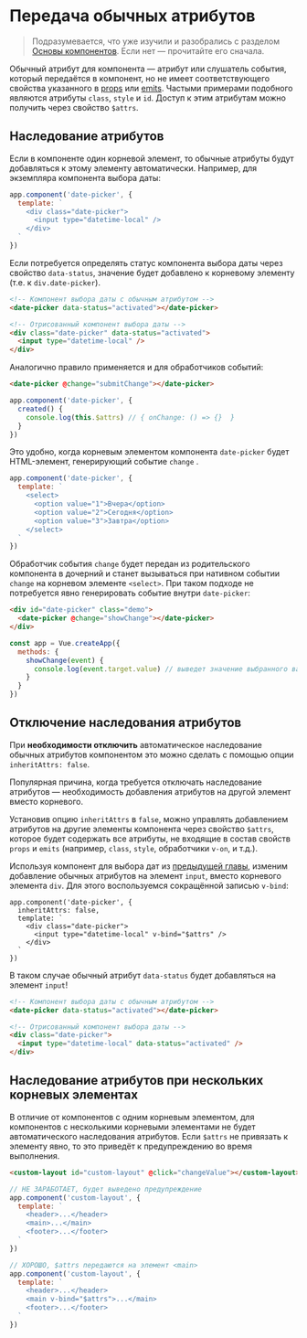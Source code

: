 # Передача обычных атрибутов

> Подразумевается, что уже изучили и разобрались с разделом [Основы компонентов](component-basics.md). Если нет — прочитайте его сначала.

Обычный атрибут для компонента — атрибут или слушатель события, который передаётся в компонент, но не имеет соответствующего свойства указанного в [props](component-props.md) или [emits](component-custom-events.md#defining-custom-events). Частыми примерами подобного являются атрибуты `class`, `style` и `id`. Доступ к этим атрибутам можно получить через свойство `$attrs`.

## Наследование атрибутов

Если в компоненте один корневой элемент, то обычные атрибуты будут добавляться к этому элементу автоматически. Например, для экземпляра компонента выбора даты:

```js
app.component('date-picker', {
  template: `
    <div class="date-picker">
      <input type="datetime-local" />
    </div>
  `
})
```

Если потребуется определять статус компонента выбора даты через свойство `data-status`, значение будет добавлено к корневому элементу (т.е. к `div.date-picker`).

```html
<!-- Компонент выбора даты с обычным атрибутом -->
<date-picker data-status="activated"></date-picker>

<!-- Отрисованный компонент выбора даты -->
<div class="date-picker" data-status="activated">
  <input type="datetime-local" />
</div>
```

Аналогично правило применяется и для обработчиков событий:

```html
<date-picker @change="submitChange"></date-picker>
```

```js
app.component('date-picker', {
  created() {
    console.log(this.$attrs) // { onChange: () => {}  }
  }
})
```

Это удобно, когда корневым элементом компонента `date-picker` будет HTML-элемент, генерирующий событие `change` .

```js
app.component('date-picker', {
  template: `
    <select>
      <option value="1">Вчера</option>
      <option value="2">Сегодня</option>
      <option value="3">Завтра</option>
    </select>
  `
})
```

Обработчик события `change` будет передан из родительского компонента в дочерний и станет вызываться при нативном событии `change` на корневом элементе `<select>`. При таком подходе не потребуется явно генерировать событие внутри `date-picker`:

```html
<div id="date-picker" class="demo">
  <date-picker @change="showChange"></date-picker>
</div>
```

```js
const app = Vue.createApp({
  methods: {
    showChange(event) {
      console.log(event.target.value) // выведет значение выбранного варианта
    }
  }
})
```

## Отключение наследования атрибутов

При **необходимости отключить** автоматическое наследование обычных атрибутов компонентом это можно сделать с помощью опции `inheritAttrs: false`.

Популярная причина, когда требуется отключать наследование атрибутов — необходимость добавления атрибутов на другой элемент вместо корневого.

Установив опцию `inheritAttrs` в `false`, можно управлять добавлением атрибутов на другие элементы компонента через свойство `$attrs`, которое будет содержать все атрибуты, не входящие в состав свойств `props` и `emits` (например, `class`, `style`, обработчики `v-on`, и т.д.).

Используя компонент для выбора дат из [предыдущей главы](#наследование-атрибутов), изменим добавление обычных атрибутов на элемент `input`, вместо корневого элемента `div`. Для этого воспользуемся сокращённой записью `v-bind`:

```js{2,5}
app.component('date-picker', {
  inheritAttrs: false,
  template: `
    <div class="date-picker">
      <input type="datetime-local" v-bind="$attrs" />
    </div>
  `
})
```

В таком случае обычный атрибут `data-status` будет добавляться на элемент `input`!

```html
<!-- Компонент выбора даты с обычным атрибутом -->
<date-picker data-status="activated"></date-picker>

<!-- Отрисованный компонент выбора даты -->
<div class="date-picker">
  <input type="datetime-local" data-status="activated" />
</div>
```

## Наследование атрибутов при нескольких корневых элементах

В отличие от компонентов с одним корневым элементом, для компонентов с несколькими корневыми элементами не будет автоматического наследования атрибутов. Если `$attrs` не привязать к элементу явно, то это приведёт к предупреждению во время выполнения.

```html
<custom-layout id="custom-layout" @click="changeValue"></custom-layout>
```

```js
// НЕ ЗАРАБОТАЕТ, будет выведено предупреждение
app.component('custom-layout', {
  template: `
    <header>...</header>
    <main>...</main>
    <footer>...</footer>
  `
})

// ХОРОШО, $attrs передаются на элемент <main>
app.component('custom-layout', {
  template: `
    <header>...</header>
    <main v-bind="$attrs">...</main>
    <footer>...</footer>
  `
})
```
